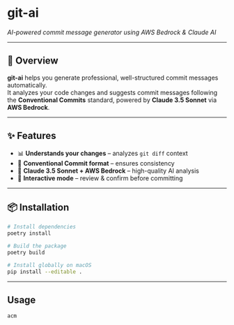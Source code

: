 # **git-ai**  
_AI-powered commit message generator using AWS Bedrock & Claude AI_

---

## 🚀 Overview
**git-ai** helps you generate professional, well-structured commit messages automatically.  
It analyzes your code changes and suggests commit messages following the **Conventional Commits** standard, powered by **Claude 3.5 Sonnet** via **AWS Bedrock**.

---

## ✨ Features
- 📊 **Understands your changes** – analyzes `git diff` context  
- 📝 **Conventional Commit format** – ensures consistency  
- 🤖 **Claude 3.5 Sonnet + AWS Bedrock** – high-quality AI analysis  
- 🔄 **Interactive mode** – review & confirm before committing  

---

## 📦 Installation

```bash
# Install dependencies
poetry install

# Build the package
poetry build

# Install globally on macOS
pip install --editable .
```
---

## Usage
```bash
acm
```
